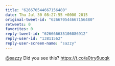 ```yaml
---
title: "626670544667156480"
date: Thu Jul 30 08:27:55 +0000 2015
original-tweet-id: "626670544667156480"
retweets: 0
favorites: 0
reply-tweet-id: "626666635106086912"
reply-user-id: "13811562"
reply-user-screen-name: "sazzy"
---
```

<a href="https://twitter.com/sazzy">@sazzy</a> Did you see this? <a href="https://t.co/a0try6ucqk">https://t.co/a0try6ucqk</a>
